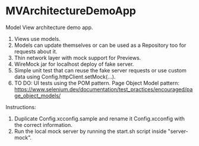 # MVArchitectureDemoApp

Model View architecture demo app.

1. Views use models.
2. Models can update themselves or can be used as a Repository too for requests about it.
3. Thin network layer with mock support for Previews.
4. WireMock jar for localhost deploy of fake server.
5. Simple unit test that can reuse the fake server requests or use custom data using Config.httpClient.setMock(...).
6. TO DO: UI tests using the POM pattern. Page Object Model pattern: https://www.selenium.dev/documentation/test_practices/encouraged/page_object_models/ 

Instructions:
1. Duplicate Config.xcconfig.sample and rename it Config.xcconfig with the correct information.
2. Run the local mock server by running the start.sh script inside "server-mock".
